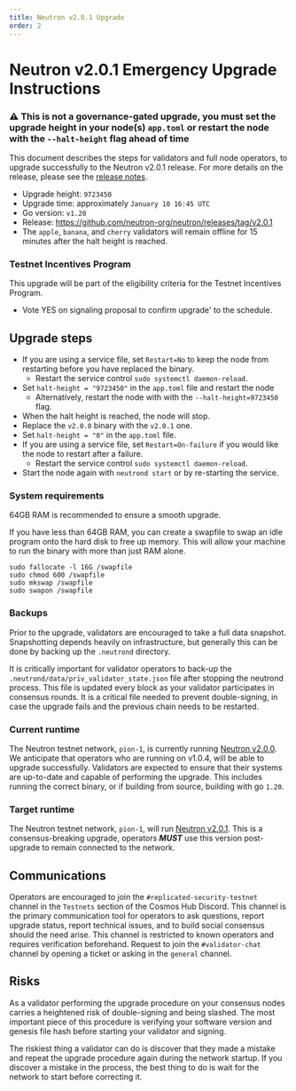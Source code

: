 ```yaml
---
title: Neutron v2.0.1 Upgrade
order: 2
---
```

<!-- markdown-link-check-disable -->

# Neutron v2.0.1 Emergency Upgrade Instructions

### ⚠️ This is **not** a governance-gated upgrade, you must set the upgrade height in your node(s) `app.toml` or restart the node with the `--halt-height` flag ahead of time

This document describes the steps for validators and full node operators, to upgrade successfully to the Neutron v2.0.1 release. For more details on the release, please see the [release notes](https://github.com/neutron-org/neutron/releases/tag/v2.0.1).

* Upgrade height: `9723450`
* Upgrade time: approximately `January 10 16:45 UTC`
* Go version: `v1.20`
* Release: https://github.com/neutron-org/neutron/releases/tag/v2.0.1
* The `apple`, `banana`, and `cherry` validators will remain offline for 15 minutes after the halt height is reached.

### Testnet Incentives Program

This upgrade will be part of the eligibility criteria for the Testnet Incentives Program.
* Vote YES on signaling proposal to confirm upgrade' to the schedule.

## Upgrade steps

- If you are using a service file, set `Restart=No` to keep the node from restarting before you have replaced the binary.
  - Restart the service control `sudo systemctl daemon-reload`.
- Set `halt-height = "9723450"` in the `app.toml` file and restart the node
  - Alternatively, restart the node with with the `--halt-height=9723450` flag.
- When the halt height is reached, the node will stop.
- Replace the `v2.0.0` binary with the `v2.0.1` one.
- Set `halt-height = "0"` in the `app.toml` file.
- If you are using a service file, set `Restart=On-failure` if you would like the node to restart after a failure.
  - Restart the service control `sudo systemctl daemon-reload`.
- Start the node again with `neutrond start` or by re-starting the service.

### System requirements

64GB RAM is recommended to ensure a smooth upgrade.

If you have less than 64GB RAM, you can create a swapfile to swap an idle program onto the hard disk to free up memory. This will allow your machine to run the binary with more than just RAM alone.

```shell
sudo fallocate -l 16G /swapfile
sudo chmod 600 /swapfile
sudo mkswap /swapfile
sudo swapon /swapfile
```

### Backups

Prior to the upgrade, validators are encouraged to take a full data snapshot. Snapshotting depends heavily on infrastructure, but generally this can be done by backing up the `.neutrond` directory.

It is critically important for validator operators to back-up the `.neutrond/data/priv_validator_state.json` file after stopping the neutrond process. This file is updated every block as your validator participates in consensus rounds. It is a critical file needed to prevent double-signing, in case the upgrade fails and the previous chain needs to be restarted.

### Current runtime

The Neutron testnet network, `pion-1`, is currently running [Neutron v2.0.0](https://github.com/neutron-org/neutron/releases/tag/v2.0.0). We anticipate that operators who are running on v1.0.4, will be able to upgrade successfully. Validators are expected to ensure that their systems are up-to-date and capable of performing the upgrade. This includes running the correct binary, or if building from source, building with go `1.20`.

### Target runtime

The Neutron testnet network, `pion-1`, will run [Neutron v2.0.1](https://github.com/neutron-org/neutron/releases/tag/v2.0.1). This is a consensus-breaking upgrade, operators _**MUST**_ use this version post-upgrade to remain connected to the network.

## Communications

Operators are encouraged to join the `#replicated-security-testnet` channel in the `Testnets` section of the Cosmos Hub Discord. This channel is the primary communication tool for operators to ask questions, report upgrade status, report technical issues, and to build social consensus should the need arise. This channel is restricted to known operators and requires verification beforehand. Request to join the `#validator-chat` channel by opening a ticket or asking in the `general` channel.

## Risks

As a validator performing the upgrade procedure on your consensus nodes carries a heightened risk of double-signing and being slashed. The most important piece of this procedure is verifying your software version and genesis file hash before starting your validator and signing.

The riskiest thing a validator can do is discover that they made a mistake and repeat the upgrade procedure again during the network startup. If you discover a mistake in the process, the best thing to do is wait for the network to start before correcting it.

<!-- markdown-link-check-enable -->
